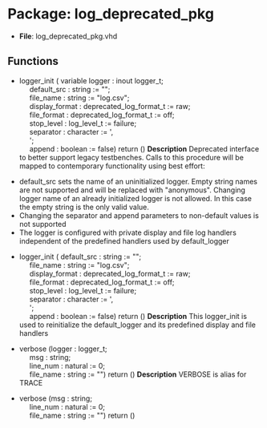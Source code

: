 # Package: log_deprecated_pkg

- **File**: log_deprecated_pkg.vhd
## Functions
- logger_init <font id="function_arguments">( variable logger : inout logger_t;<br><span style="padding-left:20px"> default_src     :       string                  := "";<br><span style="padding-left:20px"> file_name       :       string                  := "log.csv";<br><span style="padding-left:20px"> display_format  :       deprecated_log_format_t := raw;<br><span style="padding-left:20px"> file_format     :       deprecated_log_format_t := off;<br><span style="padding-left:20px"> stop_level      :       log_level_t             := failure;<br><span style="padding-left:20px"> separator       :       character               := ',<br><span style="padding-left:20px">';<br><span style="padding-left:20px"> append          :       boolean                 := false) </font> <font id="function_return">return ()</font>
**Description**
 Deprecated interface to better support legacy testbenches. Calls to this
 procedure will be mapped to contemporary functionality using best effort:

 * default_src sets the name of an uninitialized logger. Empty string names are not supported
   and will be replaced with "anonymous<a unique number>". Changing logger
   name of an already initialized logger is not allowed. In this case the
   empty string is the only valid value.
 * Changing the separator and append parameters to non-default values is not
   supported
 * The logger is configured with private display and file log handlers independent
   of the predefined handlers used by default_logger

- logger_init <font id="function_arguments">( default_src    : string                  := "";<br><span style="padding-left:20px"> file_name      : string                  := "log.csv";<br><span style="padding-left:20px"> display_format : deprecated_log_format_t := raw;<br><span style="padding-left:20px"> file_format    : deprecated_log_format_t := off;<br><span style="padding-left:20px"> stop_level     : log_level_t             := failure;<br><span style="padding-left:20px"> separator      : character               := ',<br><span style="padding-left:20px">';<br><span style="padding-left:20px"> append         : boolean                 := false) </font> <font id="function_return">return ()</font>
**Description**
 This logger_init is used to reinitialize the default_logger and its predefined
 display and file handlers

- verbose <font id="function_arguments">(logger : logger_t;<br><span style="padding-left:20px"> msg : string;<br><span style="padding-left:20px"> line_num : natural := 0;<br><span style="padding-left:20px"> file_name : string := "") </font> <font id="function_return">return ()</font>
**Description**
 VERBOSE is alias for TRACE

- verbose <font id="function_arguments">(msg : string;<br><span style="padding-left:20px"> line_num : natural := 0;<br><span style="padding-left:20px"> file_name : string := "") </font> <font id="function_return">return ()</font>
